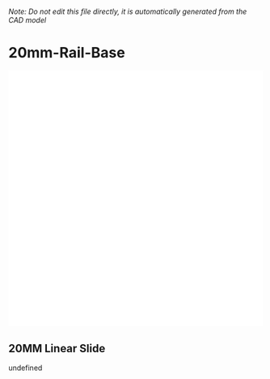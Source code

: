 ###### Note: Do not edit this file directly, it is automatically generated from the CAD model

# 20mm-Rail-Base

![](/project.svg)

## 20MM Linear Slide


undefined


